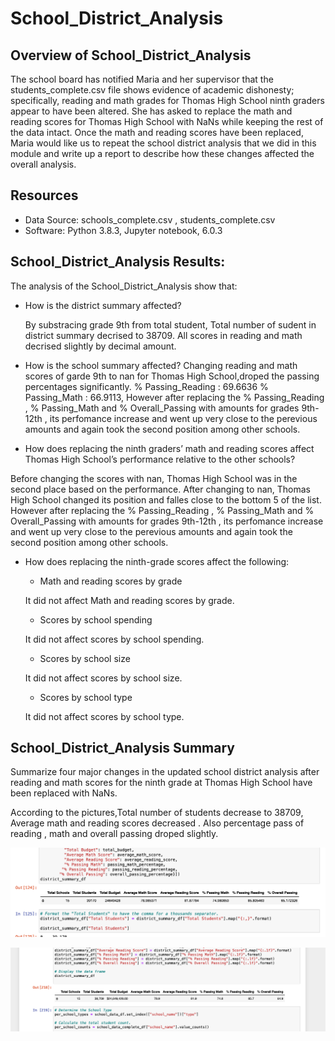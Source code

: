 # School_District_Analysis


## Overview of School_District_Analysis

The school board has notified Maria and her supervisor that the students_complete.csv file shows evidence of academic dishonesty; specifically, reading and math grades for Thomas High School ninth graders appear to have been altered. She has asked to replace the math and reading scores for Thomas High School with NaNs while keeping the rest of the data intact. Once the math and reading scores have been replaced, Maria would like us to repeat the school district analysis that we did in this module and write up a report to describe how these changes affected the overall analysis.

## Resources
- Data Source: schools_complete.csv , students_complete.csv
- Software: Python 3.8.3, Jupyter notebook, 6.0.3

## School_District_Analysis Results:
The analysis of the School_District_Analysis show that:
- How is the district summary affected?

  By substracing grade 9th from total student, Total number of sudent in district summary decrised to 38709.
  All scores in reading and math decrised slightly by decimal amount.
  
- How is the school summary affected?
Changing reading and math scores of garde 9th to nan for Thomas High School,droped the passing percentages significantly.
% Passing_Reading : 69.6636    % Passing_Math : 66.9113,  However after replacing the % Passing_Reading ,
% Passing_Math and % Overall_Passing with amounts for grades 9th-12th , 
its perfomance increase and went up very close to the perevious amounts and again took the second position among other schools.

- How does replacing the ninth graders’ math and reading scores affect Thomas High School’s performance relative to the other schools?

Before changing the scores with nan, Thomas High School was in the second place based on the performance. After changing to nan, 
Thomas High School changed its position and falles close to the bottom 5 of the list. However after replacing the % Passing_Reading ,
% Passing_Math and % Overall_Passing with amounts for grades 9th-12th , its perfomance increase and went up very close to the perevious
amounts and again took the second position among other schools.

- How does replacing the ninth-grade scores affect the following:

  - Math and reading scores by grade
 
  It did not affect Math and reading scores by grade.
  - Scores by school spending
  
  It did not affect scores by school spending.
  - Scores by school size
  
  It did not affect scores by school size.
  - Scores by school type
  
  It did not affect scores by school type.

## School_District_Analysis Summary
 Summarize four major changes in the updated school district analysis after reading and math scores for the ninth grade at Thomas High School have been replaced with NaNs.
 
 According to the pictures,Total number of students decrease to 38709, Average math and reading scores decreased . Also percentage pass of reading , math and overall passing droped slightly.

![district summary:](Resources/district_summary.png)

![new district summary:](Resources/new_district_summary.png)

